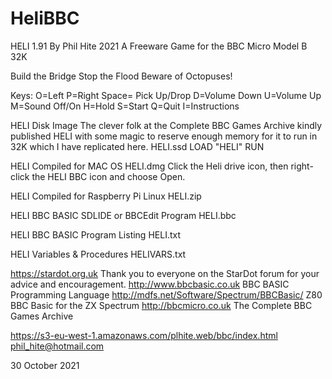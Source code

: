 # HeliBBC
HELI 1.91 By Phil Hite 2021
A Freeware Game for the BBC Micro Model B 32K

Build the Bridge
Stop the Flood
Beware of Octopuses!

Keys:
O=Left
P=Right
Space= Pick Up/Drop
D=Volume Down
U=Volume Up
M=Sound Off/On
H=Hold
S=Start
Q=Quit
I=Instructions

HELI Disk Image
The clever folk at the Complete BBC Games Archive kindly published HELI with some magic to reserve enough memory for it to run in 32K which I have replicated here.
HELI.ssd
LOAD "HELI"
RUN

HELI Compiled for MAC OS
HELI.dmg
Click the Heli drive icon, then right-click the HELI BBC icon and choose Open.

HELI Compiled for Raspberry Pi Linux
HELI.zip

HELI BBC BASIC SDLIDE or BBCEdit Program
HELI.bbc

HELI BBC BASIC Program Listing
HELI.txt

HELI Variables & Procedures
HELIVARS.txt

https://stardot.org.uk
Thank you to everyone on the StarDot forum for your advice and encouragement.
http://www.bbcbasic.co.uk                   BBC BASIC Programming Language
http://mdfs.net/Software/Spectrum/BBCBasic/ Z80 BBC Basic for the ZX Spectrum
http://bbcmicro.co.uk                       The Complete BBC Games Archive

https://s3-eu-west-1.amazonaws.com/plhite.web/bbc/index.html
phil_hite@hotmail.com

30 October 2021
